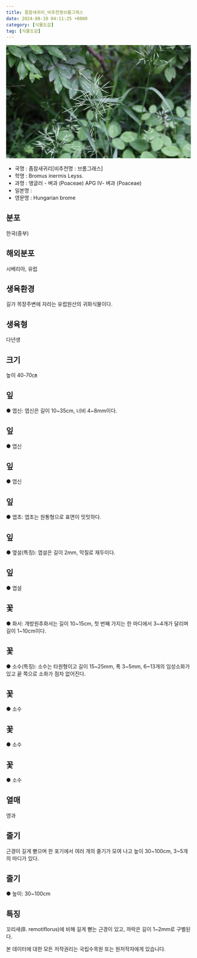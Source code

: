 ```yaml
---
title: 좀참새귀리_비추천명브롬그래스
date: 2024-08-10 04:11:25 +0800
category: [식물도감]
tag: [식물도감]
---
```




![좀참새귀리[비추천명 : 브롬그래스]](/assets/img/fileUpload/plants/basic/Gramineae/Bromus/405/405_20160726152202959files_th2.jpg)
- 국명 : 좀참새귀리[비추천명 : 브롬그래스]
- 학명 : Bromus inermis Leyss.
- 과명 : 앵글러 - 벼과 (Poaceae) APG Ⅳ- 벼과 (Poaceae)
- 일본명 : 
- 영문명 : Hungarian brome


## 분포
한국(중부)
## 해외분포
시베리아, 유럽
## 생육환경
길가 목장주변에 자라는 유럽원산의 귀화식물이다.
## 생육형
다년생
## 크기
높이 40-70㎝
## 잎
● 엽신: 엽신은 길이 10~35cm, 너비 4~8mm이다.
## 잎
● 엽신
## 잎
● 엽신
## 잎
● 엽초: 엽초는 원통형으로 표면이 밋밋하다.
## 잎
● 옆설(특징): 엽설은 길이 2mm, 막질로 재두이다.
## 잎
● 엽설
## 꽃
● 화서: 개방원추화서는 길이 10~15cm, 첫 번째 가지는 한 마디에서 3~4개가 달리며 길이 1~10cm이다.
## 꽃
● 소수(특징): 소수는 타원형이고 길이 15~25mm, 폭 3~5mm, 6~13개의 임성소화가 있고 끝 쪽으로 소화가 점차 없어진다.
## 꽃
● 소수
## 꽃
● 소수
## 꽃
● 소수
## 열매
영과
## 줄기
근경이 길게 뻗으며 한 포기에서 여러 개의 줄기가 모여 나고 높이 30~100cm, 3~5개의 마디가 있다.
## 줄기
● 높이: 30~100cm
## 특징
꼬리새(B. remotiflorus)에 비해 길게 뻗는 근경이 있고, 까락은 길이 1~2mm로 구별된다.






본 데이터에 대한 모든 저작권리는 국립수목원 또는 원저작자에게 있습니다.
